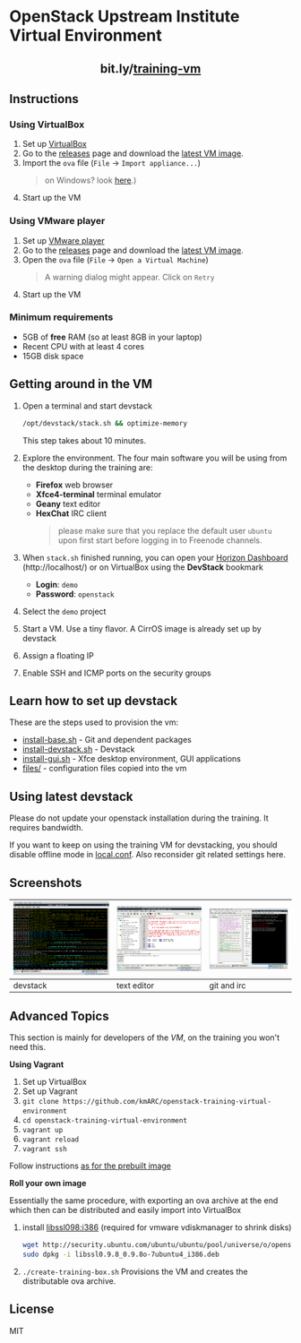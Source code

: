 OpenStack Upstream Institute Virtual Environment
================================================

<h2 align=center>bit.ly/<a href=http://bit.ly/training-vm>training-vm</a></h2>

Instructions
------------

### Using VirtualBox

1. Set up [VirtualBox]
2. Go to the [releases] page and download the [latest VM image][image].
3. Import  the `ova` file  (`File` ->  `Import appliance...`)
    > on  Windows? look [here][ova-import-help].)
4. Start up the VM

### Using VMware player

1. Set up [VMware player]
2. Go to the [releases] page and download the [latest VM image][image].
3. Open the `ova` file (`File` -> `Open a Virtual Machine`)
    > A warning dialog might appear. Click on `Retry`
4. Start up the VM

[VirtualBox]: https://www.virtualbox.org/wiki/Downloads
[VMware player]: http://www.vmware.com/products/player/playerpro-evaluation.html
[image]: https://github.com/kmARC/openstack-training-virtual-environment/releases/download/v2017.01/upstream-training-v2017.01.ova
[releases]: https://github.com/kmARC/openstack-training-virtual-environment/releases
[ova-import-help]: README-virtualbox-import.md

### Minimum requirements

* 5GB of **free** RAM (so at least 8GB in your laptop)
* Recent CPU with at least 4 cores
* 15GB disk space


Getting around in the VM
------------------------

1. Open a terminal and start devstack
    ``` bash
    /opt/devstack/stack.sh && optimize-memory
    ```
    This step takes about 10 minutes. 

2. Explore the environment. The four main software you will be using from the
    desktop during the training are:
    * **Firefox** web browser
    * **Xfce4-terminal** terminal emulator
    * **Geany** text editor
    * **HexChat** IRC client
        > please make sure that you replace the default user `ubuntu` upon first
        > start before logging in to Freenode channels.

3. When `stack.sh` finished running, you can open your [Horizon Dashboard]
    (http://localhost/) or on VirtualBox using the **DevStack** bookmark

    * **Login**: `demo`
    * **Password**: `openstack`

4. Select the `demo` project

5. Start a VM. Use a tiny flavor. A CirrOS image is already set up by devstack

6. Assign a floating IP

7. Enable SSH and ICMP ports on the security groups

[Horizon Dashboard]: http://localhost/

Learn how to set up devstack
----------------------------

These are the steps used to provision the vm:
* [install-base.sh](install-base.sh) - Git and dependent packages
* [install-devstack.sh](install-devstack.sh) - Devstack
* [install-gui.sh](install-gui.sh) - Xfce desktop environment, GUI applications
* [files/](files/) - configuration files copied into the vm

Using latest devstack
---------------------

Please  do  not update  your  openstack  installation  during the  training.  It
requires bandwidth.

If you want to keep on using the training VM for devstacking, you should disable
offline mode in [local.conf](files/opt/devstack/local.conf). Also reconsider git
related settings here.

Screenshots
-----------

| ![devstack] | ![geany]    | ![git-hexchat] |
|-------------|-------------|----------------|
| devstack    | text editor | git and irc    |

[devstack]: docs/01.png "Devstack running"
[geany]: docs/02.png "Geany with keystone code loaded"
[git-hexchat]: docs/03.png "git and HexChat"

Advanced Topics
---------------

This section is mainly for developers of the *VM*, on the training you won't
need this.

**Using Vagrant**

1. Set up VirtualBox
2. Set up Vagrant
3. `git clone https://github.com/kmARC/openstack-training-virtual-environment`
4. `cd openstack-training-virtual-environment`
5. `vagrant up`
6. `vagrant reload`
7. `vagrant ssh`

Follow instructions [as for the prebuilt image](#using-a-prebuilt-image)

**Roll your own image**

Essentially the same procedure, with exporting an ova archive at the end which
then can be distributed and easily import into VirtualBox

1. install [libssl098:i386]
    (required for vmware vdiskmanager to shrink disks)
    ```bash
    wget http://security.ubuntu.com/ubuntu/ubuntu/pool/universe/o/openssl098/libssl0.9.8_0.9.8o-7ubuntu4_i386.deb
    sudo dpkg -i libssl0.9.8_0.9.8o-7ubuntu4_i386.deb
    ```
2. `./create-training-box.sh` 
    Provisions the VM and creates the distributable ova archive.

[vmvare-vdiskmanager]: https://kb.vmware.com/selfservice/viewAttachment.do?attachID=1023856-vdiskmanager-linux.7.0.1.zip&documentID=1023856
[libssl098:i386]: http://security.ubuntu.com/ubuntu/ubuntu/pool/universe/o/openssl098/

License
-------
MIT


